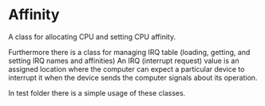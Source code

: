 # Affinity

A class for allocating CPU and setting CPU affinity.

Furthermore there is a class for managing IRQ table (loading, getting, and setting IRQ names and affinities)
An IRQ (interrupt request) value is an assigned location where the computer can expect a particular device to
interrupt it when the device sends the computer signals about its operation.

In test folder there is a simple usage of these classes.
